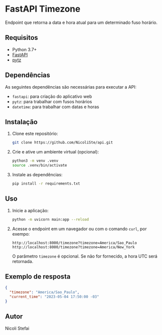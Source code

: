 # FastAPI Timezone

Endpoint que retorna a data e hora atual para um determinado fuso horário.

## Requisitos

- Python 3.7+
- [FastAPI](https://fastapi.tiangolo.com/)
- [pytz](https://pypi.org/project/pytz/)

## Dependências

As seguintes dependências são necessárias para executar a API:

- `fastapi`: para criação do aplicativo web
- `pytz`: para trabalhar com fusos horários
- `datetime`: para trabalhar com datas e horas

## Instalação

1. Clone este repositório:

   ```bash
   git clone https://github.com/NicoliSte/api.git
   ```

2. Crie e ative um ambiente virtual (opcional):

   ```bash
   python3 -m venv .venv
   source .venv/bin/activate
   ```

3. Instale as dependências:

   ```bash
   pip install -r requirements.txt
   ```

## Uso

1. Inicie a aplicação:

   ```bash
   python -m uvicorn main:app --reload
   ```

2. Acesse o endpoint em um navegador ou com o comando `curl`, por exempo:

   ```
   http://localhost:8000/timezone?timezone=America/Sao_Paulo 
   http://localhost:8000/timezone?timezone=America/New_York
   ```

   O parâmetro `timezone` é opcional. Se não for fornecido, a hora UTC será retornada.

## Exemplo de resposta

```json
{
  "timezone": "America/Sao_Paulo",
  "current_time": "2023-05-04 17:50:00 -03"
}
```

## Autor 

Nicoli Stefai
